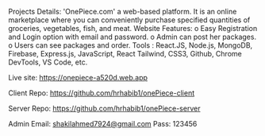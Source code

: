 Projects Details: 'OnePiece.com' a web-based platform. It is an online marketplace where you can conveniently purchase specified quantities of groceries, vegetables, fish, and meat.
Website Features: 
o	Easy Registration and Login option with email and password.
o	Admin can post her packages.
o	Users can see packages and order.
Tools : React.JS, Node.js, MongoDB, Firebase, Express.js, JavaScript, React Tailwind, CSS3, Github, Chrome DevTools, VS Code, etc. 


Live site:  https://onepiece-a520d.web.app

Client Repo: https://github.com/hrhabib1/onePiece-client

Server Repo: https://github.com/hrhabib1/onePiece-server

Admin Email: shakilahmed7924@gmail.com
Pass: 123456